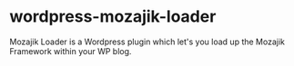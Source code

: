 wordpress-mozajik-loader
========================

Mozajik Loader is a Wordpress plugin which let's you load up the Mozajik Framework within your WP blog.